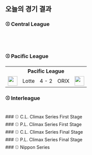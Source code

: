 ## 오늘의 경기 결과


### ⚾ Central League

<br></br>
### ⚾ Pacific League

<table>
  <tr>
    <th></th>
    <th colspan='3'>Pacific League</th>
    <th></th>
  </tr>
  <tr>
    <td><img src='https://npb.jp/bis/images/pet2025_m_1.gif' width='30'></td>
    <td>Lotte</td><td>4 - 2</td><td>ORIX</td>
    <td><img src='https://npb.jp/bis/images/pet2025_b_1.gif' width='30'></td>
  </tr>
</table>

### ⚾ Interleague

<br>
### ⚾ C.L. Climax Series First Stage

<br>
### ⚾ P.L. Climax Series First Stage

<br>
### ⚾ C.L. Climax Series Final Stage

<br>
### ⚾ P.L. Climax Series Final Stage

<br>
### ⚾ Nippon Series

<br>
